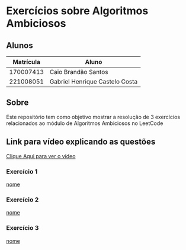 # Exercícios sobre Algoritmos Ambiciosos

## Alunos

|Matrícula | Aluno |
| -- | -- |
| 170007413  | Caio Brandão Santos |
| 221008051 | Gabriel Henrique Castelo Costa |

## Sobre

Este repositório tem como objetivo mostrar a resolução de 3 exercícios relacionados ao módulo de Algoritmos Ambiciosos no LeetCode

## Link para vídeo explicando as questões

[Clique Aqui para ver o vídeo]()

### Exercício 1
[nome]()



### Exercício 2
[nome]()

### Exercício 3
[nome]()

